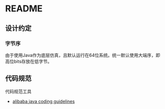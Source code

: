 # README


## 设计约定

### 字节序

由于使用Java作为底层仿真，且默认运行在64位系统。统一默认使用大端序，即高位bits存放在低字节。

## 代码规范

代码规范工具
- [alibaba java coding guidelines](https://plugins.jetbrains.com/plugin/10046-alibaba-java-coding-guidelines)